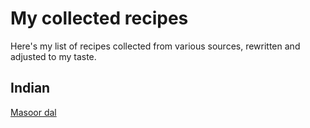 # My collected recipes

Here's my list of recipes collected from various sources, rewritten and adjusted to my taste.

## Indian

[Masoor dal](/recipes/masoor-dal.md)
